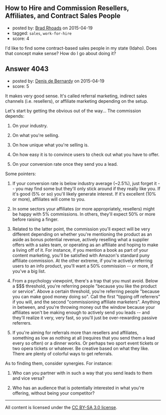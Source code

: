## How to Hire and Commission Resellers, Affiliates, and Contract Sales People

- posted by: [Brad Rhoads](https://stackexchange.com/users/42121/brad-rhoads) on 2015-04-19
- tagged: `sales`, `work-for-hire`
- score: 4

I'd like to find some contract-based sales people in my state (Idaho). Does that concept make sense? How do I go about doing it?


## Answer 4043

- posted by: [Denis de Bernardy](https://stackexchange.com/users/182468/denis-de-bernardy) on 2015-04-19
- score: 5

It makes very good sense. It's called referral marketing, indirect sales channels (i.e. resellers), or affiliate marketing depending on the setup.

Let's start by getting the obvious out of the way... The commission depends:

1. On your industry.

2. On what you're selling.

3. On how unique what you're selling is.

4. On how easy it is to convince users to check out what you have to offer.

5. On your conversion rate once they send you a lead.

Some pointers:

1. If your conversion rate is below industry average (~2.5%), just forget it -- you may find some but they'll only stick around if they really like you. If it's good (5% or so) you'll likely generate interest. If it's excellent (10% or more), affiliates will come to you.

2. In some sectors your affiliates (or more appropriately, resellers) might be happy with 5% commissions. In others, they'll expect 50% or more before raising a finger.

3. Related to the latter point, the commission you'll expect will be very different depending on whether you're mentioning the product as an aside as bonus potential revenue, actively reselling what a supplier offers with a sales team, or operating as an affiliate and hoping to make a living off of it. For instance, if you mention a book as part of your content marketing, you'll be satisfied with Amazon's standard puny affiliate commission. At the other extreme, if you're actively referring users to an info product, you'll want a 50% commission -- or more, if you've a big list.

4. From a psychology viewpoint, there's a trap that you must avoid. Below a $$$ threshold, you're referring people "because you like the product or service". Above a certain threshold, you're referring people "because you can make good money doing so". Call the first "tipping off referrers" if you will, and the second "commissioning affiliate marketers". Anything in between, and you're throwing money out the window because your affiliates won't be making enough to actively send you leads -- and they'll realize it very, very fast, so you'll just be over-rewarding passive referrers.

5. If you're aiming for referrals more than resellers and affiliates, something as low as nothing at all (requires that you send them a lead every so often) or a dinner works. Or perhaps two sport event tickets or two opera tickets or whatever. Be creative based on what they like. There are plenty of colorful ways to get referrals.

As to finding them, consider synergies. For instance:

1. Who can you partner with in such a way that you send leads to them and vice versa?

2. Who has an audience that is potentially interested in what you're offering, without being your competitor?



---

All content is licensed under the [CC BY-SA 3.0 license](https://creativecommons.org/licenses/by-sa/3.0/).
